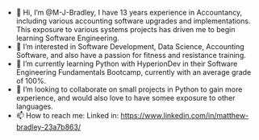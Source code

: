 - 👋  Hi, I’m @M-J-Bradley,
          I have 13 years experience in Accountancy, including various accounting software upgrades and implementations. This exposure to various systems projects has driven me to begin learning Software Engineering.
- 👀 I’m interested in Software Development, Data Science, Accounting Software, and also have a passion for fitness and resistance training.
- 🌱 I’m currently learning Python with HyperionDev in their Software Engineering Fundamentals Bootcamp, currently with an average grade of 100%. 
- 💞️ I’m looking to collaborate on small projects in Python to gain more experience, and would also love to have somee exposure to other languages.
- 📫 How to reach me:
          Linked in: https://www.linkedin.com/in/matthew-bradley-23a7b863/

<!---
M-J-Bradley/M-J-Bradley is a ✨ special ✨ repository because its `README.md` (this file) appears on your GitHub profile.
You can click the Preview link to take a look at your changes.
--->
